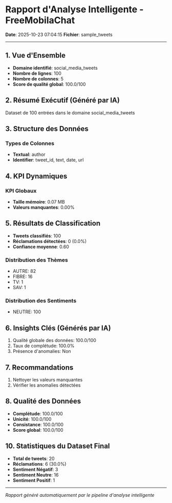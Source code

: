 # Rapport d'Analyse Intelligente - FreeMobilaChat

**Date**: 2025-10-23 07:04:15
**Fichier**: sample_tweets

---

## 1. Vue d'Ensemble

- **Domaine identifié**: social_media_tweets
- **Nombre de lignes**: 100
- **Nombre de colonnes**: 5
- **Score de qualité global**: 100.0/100

## 2. Résumé Exécutif (Généré par IA)

Dataset de 100 entrées dans le domaine social_media_tweets

## 3. Structure des Données

### Types de Colonnes

- **Textual**: author
- **Identifier**: tweet_id, text, date, url

## 4. KPI Dynamiques

### KPI Globaux

- **Taille mémoire**: 0.07 MB
- **Valeurs manquantes**: 0.00%

## 5. Résultats de Classification

- **Tweets classifiés**: 100
- **Réclamations détectées**: 0 (0.0%)
- **Confiance moyenne**: 0.60

### Distribution des Thèmes

- AUTRE: 82
- FIBRE: 16
- TV: 1
- SAV: 1

### Distribution des Sentiments

- NEUTRE: 100

## 6. Insights Clés (Générés par IA)

1. Qualité globale des données: 100.0/100
2. Taux de complétude: 100.0%
3. Présence d'anomalies: Non

## 7. Recommandations

1. Nettoyer les valeurs manquantes
2. Vérifier les anomalies détectées

## 8. Qualité des Données

- **Complétude**: 100.0/100
- **Unicité**: 100.0/100
- **Consistance**: 100.0/100
- **Score global**: 100.0/100

## 10. Statistiques du Dataset Final

- **Total de tweets**: 20
- **Réclamations**: 6 (30.0%)
- **Sentiment Négatif**: 3
- **Sentiment Neutre**: 16
- **Sentiment Positif**: 1

---

*Rapport généré automatiquement par le pipeline d'analyse intelligente*

